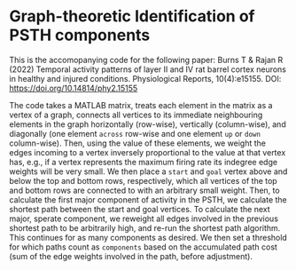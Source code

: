 # Graph-theoretic Identification of PSTH components

This is the accomopanying code for the following paper:
Burns T & Rajan R (2022) Temporal activity patterns of layer II and IV rat barrel cortex neurons in healthy and injured conditions. Physiological Reports, 10(4):e15155.
DOI: https://doi.org/10.14814/phy2.15155

The code takes a MATLAB matrix, treats each element in the matrix as a vertex of a graph, connects all vertices to its immediate neighbouring elements in the graph horizontally (row-wise), vertically (column-wise), and diagonally (one element `across` row-wise and one element `up` or `down` column-wise). Then, using the value of these elements, we weight the edges incoming to a vertex inversely proportional to the value at that vertex has, e.g., if a vertex represents the maximum firing rate its indegree edge weights will be very small. We then place a `start` and `goal` vertex above and below the top and bottom rows, respectively, which all vertices of the top and bottom rows are connected to with an arbitrary small weight. Then, to calculate the first major component of activity in the PSTH, we calculate the shortest path between the start and goal vertices. To calculate the next major, sperate component, we reweight all edges involved in the previous shortest path to be arbitrarily high, and re-run the shortest path algorithm. This continues for as many components as desired. We then set a threshold for which paths count as `components` based on the accumulated path cost (sum of the edge weights involved in the path, before adjustment).
